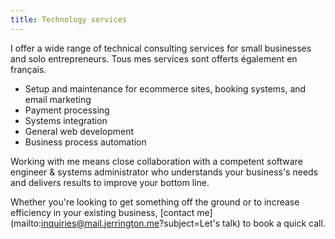```yaml
---
title: Technology services
---
```


I offer a wide range of technical consulting services for small businesses and solo entrepreneurs.
Tous mes services sont offerts également en français.

* Setup and maintenance for ecommerce sites, booking systems, and email marketing
* Payment processing
* Systems integration
* General web development
* Business process automation

Working with me means close collaboration with a competent software engineer & systems
administrator who understands your business's needs and delivers results to improve your bottom
line.

Whether you're looking to get something off the ground or to increase efficiency in your existing
business, [contact me](mailto:inquiries@mail.jerrington.me?subject=Let's talk) to book a quick
call.
